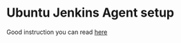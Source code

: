 Ubuntu Jenkins Agent setup
==============================

Good instruction you can read [here](https://devopscube.com/setup-slaves-on-jenkins-2)
